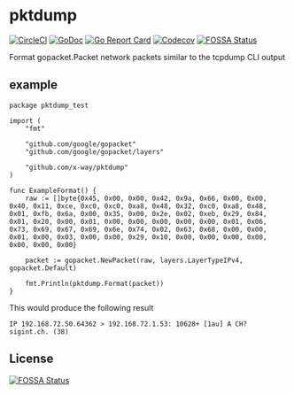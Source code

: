 # pktdump
[![CircleCI](https://circleci.com/gh/x-way/pktdump/tree/master.svg?style=svg)](https://circleci.com/gh/x-way/pktdump/tree/master)
[![GoDoc](https://godoc.org/github.com/x-way/pktdump?status.svg)](https://godoc.org/github.com/x-way/pktdump)
[![Go Report Card](https://goreportcard.com/badge/github.com/x-way/pktdump)](https://goreportcard.com/report/github.com/x-way/pktdump)
[![Codecov](https://codecov.io/gh/x-way/pktdump/branch/master/graph/badge.svg)](https://codecov.io/gh/x-way/pktdump/)
[![FOSSA Status](https://app.fossa.io/api/projects/git%2Bgithub.com%2Fx-way%2Fpktdump.svg?type=shield)](https://app.fossa.io/projects/git%2Bgithub.com%2Fx-way%2Fpktdump?ref=badge_shield)

Format gopacket.Packet network packets similar to the tcpdump CLI output

## example

```
package pktdump_test

import (
	"fmt"

	"github.com/google/gopacket"
	"github.com/google/gopacket/layers"

	"github.com/x-way/pktdump"
)

func ExampleFormat() {
	raw := []byte{0x45, 0x00, 0x00, 0x42, 0x9a, 0x66, 0x00, 0x00, 0x40, 0x11, 0xce, 0xc0, 0xc0, 0xa8, 0x48, 0x32, 0xc0, 0xa8, 0x48, 0x01, 0xfb, 0x6a, 0x00, 0x35, 0x00, 0x2e, 0x02, 0xeb, 0x29, 0x84, 0x01, 0x20, 0x00, 0x01, 0x00, 0x00, 0x00, 0x00, 0x00, 0x01, 0x06, 0x73, 0x69, 0x67, 0x69, 0x6e, 0x74, 0x02, 0x63, 0x68, 0x00, 0x00, 0x01, 0x00, 0x03, 0x00, 0x00, 0x29, 0x10, 0x00, 0x00, 0x00, 0x00, 0x00, 0x00, 0x00}

	packet := gopacket.NewPacket(raw, layers.LayerTypeIPv4, gopacket.Default)

	fmt.Println(pktdump.Format(packet))
}
```
This would produce the following result
```
IP 192.168.72.50.64362 > 192.168.72.1.53: 10628+ [1au] A CH? sigint.ch. (38)
```


## License
[![FOSSA Status](https://app.fossa.io/api/projects/git%2Bgithub.com%2Fx-way%2Fpktdump.svg?type=large)](https://app.fossa.io/projects/git%2Bgithub.com%2Fx-way%2Fpktdump?ref=badge_large)